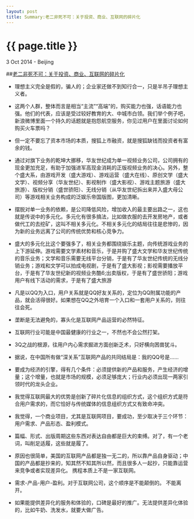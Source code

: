 ```yaml
---
layout: post
title: Summary:老二非死不可：关于投资、商业、互联网的碎片化
---
```


{{ page.title }}
================

<p class="meta">3 Oct 2014 - Beijing</p>

 
##[老二非死不可：关于投资、商业、互联网的碎片化](http://www.duokan.com/book/43384)

- 理想主义完全是假的，骗人的；企业家还做不到知行合一，只是半吊子理想主义者。

- 这两个人群，整体而言是相当“主流”“高端”的，购买能力也强，话语能力也强。他们的代表，应该是受过较好教育的大、中城市白领。我们举个例子吧，新浪微博里面一个持久的话题就是抱怨航空服务，你见过用户在里面讨论如何购买火车票吗？

- 但一定不要忘了资本市场的本质，搜狐上市融资，就是搜狐缺钱而投资者有富余的钱。

- 通过对旗下业务的乾坤大挪移，华友世纪成为单一视频业务公司，公司拥有的现金更加充足，有助于加强进军高现金消耗的正版视频业务的决心。另外，整个盛大系，由游戏开发（盛大游戏）、游戏运营（盛大在线）、原创文学（盛大文学）、视频分享（华友世纪）、影视制作（盛大影视）、游戏主题旅游（盛大旅游）、版权分销（盛世骄阳）、无线分销（从华友世纪拆出来并入盛大母公司）等游戏相关业务构成的泛娱乐帝国版图，更加清晰。

- 摆脱对单一业务的依赖，是公司降低风险，增加收入的最主要出路之一，这也就是传说中的多元化。多元化有很多搞法，比如做衣服的去开发房地产，或者做代工的去挖矿，这叫不相关多元化。不相关多元化的结局往往是悲惨的，因为新的业务远离了公司的传统优势和核心竞争力。

- 盛大的多元化比这个要强多了，相关业务都围绕娱乐主题，向传统游戏业务的上下游延伸。游戏需要文学素材和音乐，于是并购了盛大文学和华友世纪传统的音乐业务；文学和音乐需要无线平台分销，于是有了华友世纪传统的无线分销业务；游戏和文学可以拍成电视剧，于是有了盛大影视；影视需要播放平台，于是有了华友世纪新的视频业务酷6;出卖版权，于是有了盛世骄阳；游戏用户有线下活动的需求，于是有了盛大旅游

- 凡是以QQ为入口，用户关系就是QQ好友关系的，定位为QQ附属功能的产品，就会活得很好。如果想在QQ之外培育一个入口和一套用户关系的，则往往会死。

- 垄断是无法避免的，寡头化是互联网产品运营的必然特征。

- 互联网行业可能是中国最健康的行业之一，不然也不会公然打架。

- 3Q之战的根源，往用户内心需求掘进方面创新乏术，只好横向困兽犹斗。

- 据说，在中国所有做“深关系”互联网产品的共同结局是：我的QQ号是……

- 要成为经济的引擎，得有几个条件：必须提供新的产品和服务，产生经济的增量；这个增量，也就是市场的规模，必须足够庞大；行业内必须出现一两家引领时代的龙头企业。

- 我觉得互联网最大的优势是创新了碎片化信息的组织方式，这个组织方式是符合用户需求的，而它恰好与传统媒体的信息组织方式又有致命冲突。

- 我觉得，一个商业项目，尤其是互联网项目，要成功，至少取决于三个环节：用户需求、产品形态、盈利模式。

- 篇幅、形式、出版周期这些东西对表达自由都是巨大的束缚。对了，有一个老词，叫削足适履，这些就是履了。

- 原因也很简单，美国的互联网产品都是独一无二的，所以靠产品自身驱动；中国的产品都是抄来的，知其然不知其所以然，而且很多人一起抄，只能靠运营来竞争或者实现差异化。 携程本质上不是一家互联网。

- 需求-产品-用户-盈利。对于互联网公司，这个顺序是不能颠倒的。 不能离开。

- 如果能提供差异化的服务和体验的，口碑是最好的推广。无法提供差异化体验的，比如牛奶、洗发水，就要大做广告。






